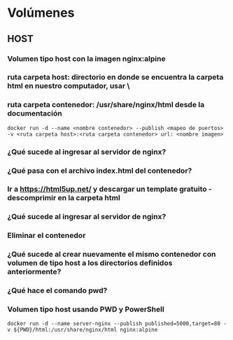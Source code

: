 # Volúmenes

## HOST

### Volumen tipo host con la imagen nginx:alpine 
### ruta carpeta host: directorio en donde se encuentra la carpeta html en nuestro computador, usar \\
### ruta carpeta contenedor: /usr/share/nginx/html desde la documentación

```
docker run -d --name <nombre contenedor> --publish <mapeo de puertos> -v <ruta carpeta host>:<ruta carpeta contenedor> url: <nombre imagen>
```

### ¿Qué sucede al ingresar al servidor de nginx?
### ¿Qué pasa con el archivo index.html del contenedor?
### Ir a https://html5up.net/ y descargar un template gratuito - descomprimir en la carpeta html
### ¿Qué sucede al ingresar al servidor de nginx?
### Eliminar el contenedor
### ¿Qué sucede al crear nuevamente el mismo contenedor con volumen de tipo host a los directorios definidos anteriormente?
### ¿Qué hace el comando pwd?


### Volumen tipo host usando PWD y PowerShell
```
docker run -d --name server-nginx --publish published=5000,target=80 -v ${PWD}/html:/usr/share/nginx/html nginx:alpine
```